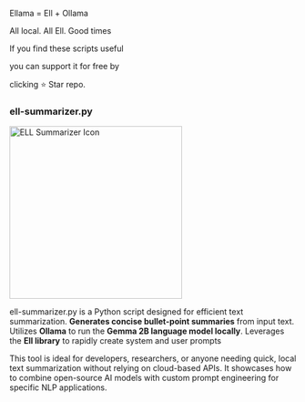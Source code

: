 Ellama = Ell + Ollama

All local. All Ell. Good times

If you find these scripts useful

you can support it for free by 

clicking ⭐ Star repo.

### ell-summarizer.py

<img src="https://github.com/user-attachments/assets/706f7590-260e-42b1-9a5e-10e792b5e6ab" width="303" height="303" alt="ELL Summarizer Icon">

ell-summarizer.py is a Python script designed for efficient text summarization. **Generates concise bullet-point summaries** from input text. Utilizes **Ollama** to run the **Gemma 2B language model locally**. Leverages the **Ell library** to rapidly create system and user prompts

This tool is ideal for developers, researchers, or anyone needing quick, local text summarization without relying on cloud-based APIs. It showcases how to combine open-source AI models with custom prompt engineering for specific NLP applications.


